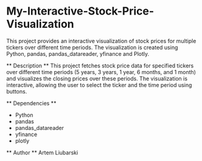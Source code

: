 # My-Interactive-Stock-Price-Visualization
This project provides an interactive visualization of stock prices for multiple tickers over different time periods. The visualization is created using Python, pandas, pandas_datareader, yfinance and Plotly.

** Description **
This project fetches stock price data for specified tickers over different time periods (5 years, 3 years, 1 year, 6 months, and 1 month) and visualizes the closing prices over these periods. The visualization is interactive, allowing the user to select the ticker and the time period using buttons.

** Dependencies **
- Python
- pandas
- pandas_datareader
- yfinance
- plotly

** Author **
Artem Liubarski
